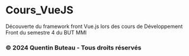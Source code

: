 # Cours_VueJS
 Découverte du framework front Vue.js lors des cours de Développement Front du semestre 4 du BUT MMI

 ### © 2024 Quentin Buteau - Tous droits réservés
